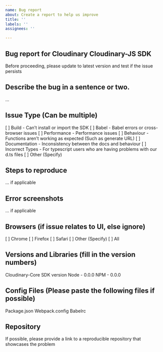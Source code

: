 ```yaml
---
name: Bug report
about: Create a report to help us improve
title: ''
labels: ''
assignees: ''

---
```


## Bug report for Cloudinary Cloudinary-JS SDK
Before proceeding, please update to latest version and test if the issue persists

## Describe the bug in a sentence or two.
…

## Issue Type (Can be multiple)
[ ] Build - Can’t install or import the SDK
[ ] Babel - Babel errors or cross-browser issues
[ ] Performance - Performance issues
[ ] Behaviour - Functions aren’t working as expected (Such as generate URL)
[ ] Documentation - Inconsistency between the docs and behaviour
[ ] Incorrect Types - For typescript users who are having problems with our d.ts files
[ ] Other (Specify)

## Steps to reproduce
… if applicable

## Error screenshots 
… if applicable

## Browsers (if issue relates to UI, else ignore)
[ ] Chrome
[ ] Firefox
[ ] Safari
[ ] Other (Specify)
[ ] All

## Versions and Libraries (fill in the version numbers)
Cloudinary-Core SDK version
Node - 0.0.0
NPM - 0.0.0

## Config Files (Please paste the following files if possible)
Package.json
Webpack.config
Babelrc

## Repository
If possible, please provide a link to a reproducible repository that showcases the problem
